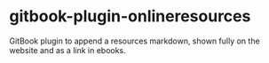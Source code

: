 # gitbook-plugin-onlineresources
GitBook plugin to append a resources markdown, shown fully on the website and as a link in ebooks.
